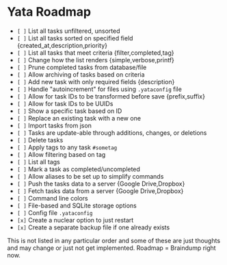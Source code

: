 # Yata Roadmap

- `[ ]` List all tasks unfiltered, unsorted
- `[ ]` List all tasks sorted on specified field {created_at,description,priority}
- `[ ]` List all tasks that meet criteria {filter,completed,tag}
- `[ ]` Change how the list renders {simple,verbose,printf}
- `[ ]` Prune completed tasks from database/file
- `[ ]` Allow archiving of tasks based on criteria
- `[ ]` Add new task with only required fields {description}
- `[ ]` Handle "autoincrement" for files using `.yataconfig` file
- `[ ]` Allow for task IDs to be transformed before save {prefix,suffix}
- `[ ]` Allow for task IDs to be UUIDs
- `[ ]` Show a specific task based on ID
- `[ ]` Replace an existing task with a new one
- `[ ]` Import tasks from json
- `[ ]` Tasks are update-able through additions, changes, or deletions
- `[ ]` Delete tasks
- `[ ]` Apply tags to any task `#sometag`
- `[ ]` Allow filtering based on tag
- `[ ]` List all tags
- `[ ]` Mark a task as completed/uncompleted
- `[ ]` Allow aliases to be set up to simplify commands
- `[ ]` Push the tasks data to a server {Google Drive,Dropbox}
- `[ ]` Fetch tasks data from a server {Google Drive,Dropbox}
- `[ ]` Command line colors
- `[ ]` File-based and SQLite storage options
- `[ ]` Config file `.yataconfig`
- `[x]` Create a nuclear option to just restart
- `[x]` Create a separate backup file if one already exists

This is not listed in any particular order and some of these are just thoughts and may change or just not get implemented. Roadmap = Braindump right now.